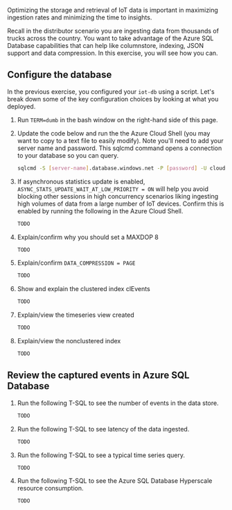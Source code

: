 <!--Exercise - Configure streaming simulation for the IoT solution

	- Columnstore example
	- Data compression example?
	- Show a time-series example of aggregations
	- JSON example
    - Index example

-->

Optimizing the storage and retrieval of IoT data is important in maximizing ingestion rates and minimizing the time to insights.

Recall in the distributor scenario you are ingesting data from thousands of trucks across the country. You want to take advantage of the Azure SQL Database capabilities that can help like columnstore, indexing, JSON support and data compression. In this exercise, you will see how you can.

## Configure the database

In the previous exercise, you configured your `iot-db` using a script. Let's break down some of the key configuration choices by looking at what you deployed.

1. Run `TERM=dumb` in the bash window on the right-hand side of this page.

1. Update the code below and run the the Azure Cloud Shell (you may want to copy to a text file to easily modify). Note you'll need to add your server name and password. This sqlcmd command opens a connection to your database so you can query.

    ```bash
    sqlcmd -S [server-name].database.windows.net -P [password] -U cloudadmin -d iot-db
    ```

1. If asynchronous statistics update is enabled, `ASYNC_STATS_UPDATE_WAIT_AT_LOW_PRIORITY = ON` will help you avoid blocking other sessions in high concurrency scenarios liking ingesting high volumes of data from a large number of IoT devices. Confirm this is enabled by running the following in the Azure Cloud Shell.

    ```sql
    TODO
    ```

1. Explain/confirm why you should set a MAXDOP 8

    ```sql
    TODO
    ```

1. Explain/confirm `DATA_COMPRESSION = PAGE`

    ```sql
    TODO
    ```

1. Show and explain the clustered index clEvents

    ```sql
    TODO
    ```

1. Explain/view the timeseries view created

    ```sql
    TODO
    ```

1. Explain/view the nonclustered index

    ```sql
    TODO
    ```

## Review the captured events in Azure SQL Database

1. Run the following T-SQL to see the number of events in the data store.

    ```sql
    TODO
    ```

1. Run the following T-SQL to see latency of the data ingested.

    ```sql
    TODO
    ```

1. Run the following T-SQL to see a typical time series query.

    ```sql
    TODO
    ```

1. Run the following T-SQL to see the Azure SQL Database Hyperscale resource consumption.

    ```sql
    TODO
    ```
